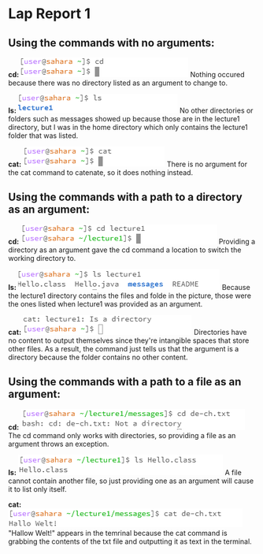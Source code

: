 # Lap Report 1

## Using the commands with no arguments:

**cd:**  ![Image](cd_noArgs.png)
Nothing occured because there was no directory listed as an argument to change to.

**ls:**  ![Image](ls_noArgs.png)
No other directories or folders such as messages showed up because those are in the lecture1 directory, but I was in the home directory which only contains the lecture1 folder that was listed.

**cat:**  ![Image](cat_noArgs.png)
There is no argument for the cat command to catenate, so it does nothing instead.

## Using the commands with a path to a directory as an argument:

**cd:**  ![Image](cd_DirectoryArg.png)
Providing a directory as an argument gave the cd command a location to switch the working directory to.

**ls:**  ![Image](ls_DirectoryArg.png)
Because the lecture1 directory contains the files and folde in the picture, those were the ones listed when lecture1 was provided as an argument.

**cat:**  ![Image](cat_DirectoryArg.png)
Directories have no content to output themselves since they're intangible spaces that store other files. As a result, the command just tells us that the argument is a directory because the folder contains no other content.

## Using the commands with a path to a file as an argument:

**cd:**  ![Image](cd_fileArg.png)
The cd command only works with directories, so providing a file as an argument throws an exception.

**ls:**  ![Image](ls_fileArg.png)
A file cannot contain another file, so just providing one as an argument will cause it to list only itself.

**cat:**  ![Image](cat_fileArg.png)
"Hallow Welt!" appears in the temrinal because the cat command is grabbing the contents of the txt file and outputting it as text in the terminal.
